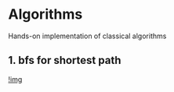 # Algorithms
Hands-on implementation of classical algorithms
## 1. bfs for shortest path
[!img](./Images/bfs.png)
